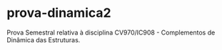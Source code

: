 # prova-dinamica2
Prova Semestral relativa à disciplina CV970/IC908 - Complementos de Dinâmica das Estruturas.
